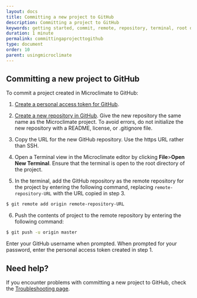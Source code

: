 ```yaml
---
layout: docs
title: Committing a new project to GitHub
description: Committing a project to GitHub
keywords: getting started, commit, remote, repository, terminal, root directory
duration: 1 minute
permalink: committingaprojecttogithub
type: document
order: 10
parent: usingmicroclimate
---
```


## Committing a new project to GitHub

To commit a project created in Microclimate to GitHub:

1. [Create a personal access token for GitHub](https://help.github.com/articles/creating-a-personal-access-token-for-the-command-line/).

2. [Create a new repository in GitHub](https://help.github.com/articles/creating-a-new-repository/). Give the new repository the same name as the Microclimate project. To avoid errors, do not initialize the new repository with a README, license, or .gitignore file.

3. Copy the URL for the new GitHub repository. Use the https URL rather than SSH.

4. Open a Terminal view in the Microclimate editor by clicking **File**>**Open New Terminal**. Ensure that the terminal is open to the root directory of the project.

5. In the terminal, add the GitHub repository as the remote repository for the project by entering the following command, replacing `remote-repository-URL` with the URL copied in step 3.
```bash
$ git remote add origin remote-repository-URL
```
6. Push the contents of project to the remote repository by entering the following command:
```bash
$ git push -u origin master
```
Enter your GitHub username when prompted. When prompted for your password, enter the personal access token created in step 1.

## Need help?
If you encounter problems with committing a new project to GitHub, check the [Troubleshooting page](troubleshooting#committing-a-new-project-to-github).
